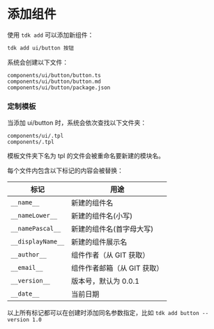 # 添加组件
使用 `tdk add` 可以添加新组件：
```bash
tdk add ui/button 按钮
```

系统会创建以下文件：
```
components/ui/button/button.ts
components/ui/button/button.md
components/ui/button/package.json
```

### 定制模板
当添加 ui/button 时，系统会依次查找以下文件夹：
```
components/ui/.tpl
components/.tpl
```

模板文件夹下名为 tpl 的文件会被重命名要新建的模块名。

每个文件内包含以下标记的内容会被替换：

| 标记            | 用途                        |
| --------------- | --------------------------- |
| `__name__`        | 新建的组件名                |
| `__nameLower__`   | 新建的组件名(小写)          |
| `__namePascal__`  | 新建的组件名(首字母大写)    |
| `__displayName__` | 新建的组件展示名            |
| `__author__`      | 组件作者（从 GIT 获取）     |
| `__email__`       | 组件作者邮箱（从 GIT 获取） |
| `__version__`     | 版本号，默认为 0.0.1        |
| `__date__`        | 当前日期                    |

以上所有标记都可以在创建时添加同名参数指定，比如 `tdk add button --version 1.0`